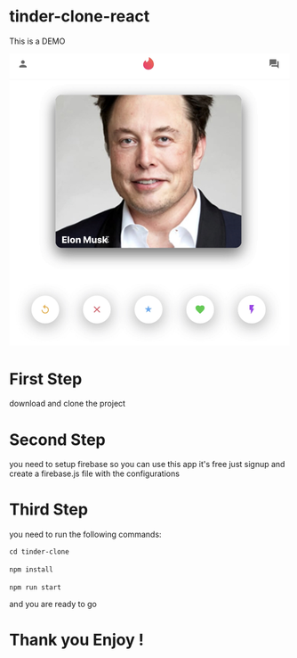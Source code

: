 # tinder-clone-react

This is a DEMO

![Alt text](./DEMO.jpg?raw=true 'TINDER-CLONE-REACT')

# First Step

download and clone the project

# Second Step

you need to setup firebase so you can use this app
it's free just signup and create a firebase.js file 
with the configurations

# Third Step

you need to run the following commands:

    cd tinder-clone

    npm install

    npm run start

and you are ready to go

# Thank you Enjoy !
